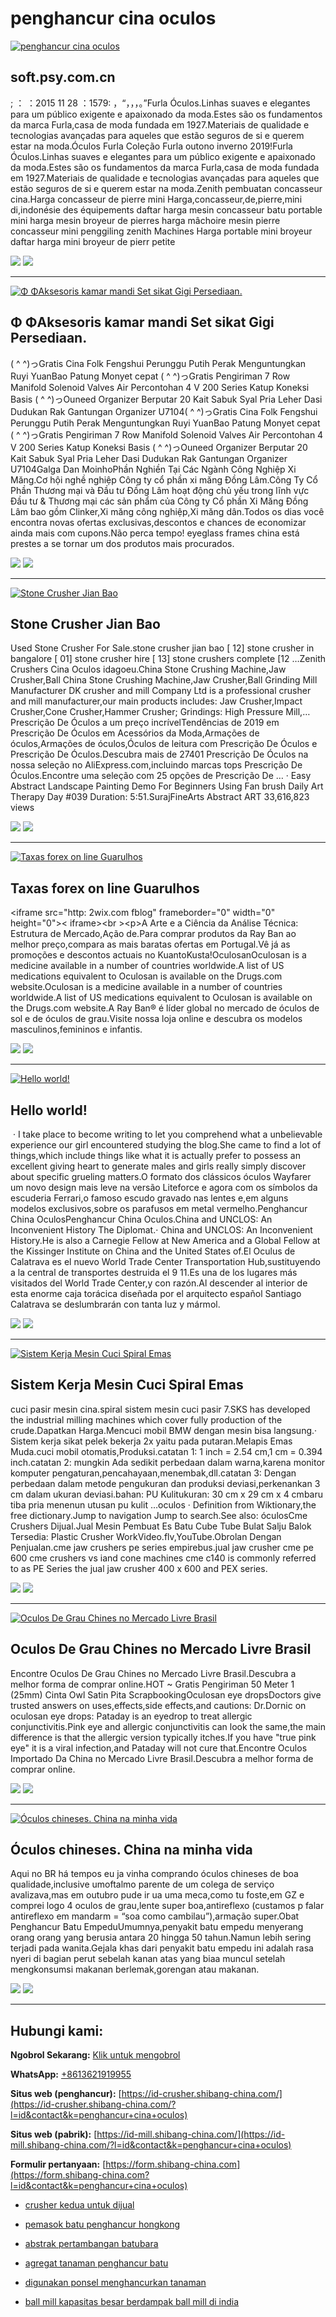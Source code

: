 # penghancur cina oculos

<a href="https://swt.shibang-china.com/?l=id&img&k=penghancur+cina+oculos" target="_blank">![penghancur cina oculos](http://static.shibang-china.com/all-800x300/271.jpg)</a>

## soft.psy.com.cn
; ： ：2015 11 28 ：1579: ，“，，，。”Furla &#211;culos.Linhas suaves e elegantes para um p&#250;blico exigente e apaixonado da moda.Estes s&#227;o os fundamentos da marca Furla,casa de moda fundada em 1927.Materiais de qualidade e tecnologias avan&#231;adas para aqueles que est&#227;o seguros de si e querem estar na moda.&#211;culos Furla Cole&#231;&#227;o Furla outono inverno 2019!Furla &#211;culos.Linhas suaves e elegantes para um p&#250;blico exigente e apaixonado da moda.Estes s&#227;o os fundamentos da marca Furla,casa de moda fundada em 1927.Materiais de qualidade e tecnologias avan&#231;adas para aqueles que est&#227;o seguros de si e querem estar na moda.Zenith pembuatan concasseur cina.Harga concasseur de pierre mini Harga,concasseur,de,pierre,mini di,indon&#233;sie des &#233;quipements daftar harga mesin concasseur batu portable mini harga mesin broyeur de pierres harga m&#226;choire mesin pierre concasseur mini penggiling zenith Machines Harga portable mini broyeur daftar harga mini broyeur de pierr petite


<a href="https://whatsapp.shibangsoft.com/WhatsApp.php" target="_blank" title="WhatsApp">![](http://static.shibang-china.com/icon/whatsapp.png)</a> <a href="https://swt.shibang-china.com/?l=id&icon&k=penghancur+cina+oculos" target="_blank">![](http://static.shibang-china.com/icon/chat-id.png)</a>

---

<a href="https://swt.shibang-china.com/?l=id&img&k=penghancur+cina+oculos" target="_blank">![Φ ΦAksesoris kamar mandi Set sikat Gigi Persediaan.](http://static.shibang-china.com/all-800x300/348.jpg)</a>

## Φ ΦAksesoris kamar mandi Set sikat Gigi Persediaan.
( ^ ^)っGratis Cina Folk Fengshui Perunggu Putih Perak Menguntungkan Ruyi YuanBao Patung Monyet cepat ( ^ ^)っGratis Pengiriman 7 Row Manifold Solenoid Valves Air Percontohan 4 V 200 Series Katup Koneksi Basis ( ^ ^)っOuneed Organizer Berputar 20 Kait Sabuk Syal Pria Leher Dasi Dudukan Rak Gantungan Organizer U7104( ^ ^)っGratis Cina Folk Fengshui Perunggu Putih Perak Menguntungkan Ruyi YuanBao Patung Monyet cepat ( ^ ^)っGratis Pengiriman 7 Row Manifold Solenoid Valves Air Percontohan 4 V 200 Series Katup Koneksi Basis ( ^ ^)っOuneed Organizer Berputar 20 Kait Sabuk Syal Pria Leher Dasi Dudukan Rak Gantungan Organizer U7104Galga Dan MoinhoPhần Nghiền Tại C&#225;c Ng&#224;nh C&#244;ng Nghiệp Xi Măng.Cơ hội nghề nghiệp C&#244;ng ty cổ phần xi măng Đồng L&#226;m.C&#244;ng Ty Cổ Phần Thương mại v&#224; Đầu tư Đồng L&#226;m hoạt động chủ yếu trong lĩnh vực Đầu tư &amp; Thương mại c&#225;c sản phẩm của C&#244;ng ty Cổ phần Xi Măng Đồng L&#226;m bao gồm Clinker,Xi măng c&#244;ng nghiệp,Xi măng d&#226;n.Todos os dias voc&#234; encontra novas ofertas exclusivas,descontos e chances de economizar ainda mais com cupons.N&#227;o perca tempo! eyeglass frames china est&#225; prestes a se tornar um dos produtos mais procurados.


<a href="https://whatsapp.shibangsoft.com/WhatsApp.php" target="_blank" title="WhatsApp">![](http://static.shibang-china.com/icon/whatsapp.png)</a> <a href="https://swt.shibang-china.com/?l=id&icon&k=penghancur+cina+oculos" target="_blank">![](http://static.shibang-china.com/icon/chat-id.png)</a>

---

<a href="https://swt.shibang-china.com/?l=id&img&k=penghancur+cina+oculos" target="_blank">![Stone Crusher Jian Bao](http://static.shibang-china.com/all-800x300/415.jpg)</a>

## Stone Crusher Jian Bao
Used Stone Crusher For Sale.stone crusher jian bao [ 12] stone crusher in bangalore [ 01] stone crusher hire [ 13] stone crushers complete [12 …Zenith Crushers Cina Oculos idagoeu.China Stone Crushing Machine,Jaw Crusher,Ball China Stone Crushing Machine,Jaw Crusher,Ball Grinding Mill Manufacturer DK crusher and mill Company Ltd is a professional crusher and mill manufacturer,our main products includes: Jaw Crusher,Impact Crusher,Cone Crusher,Hammer Crusher; Grindings: High Pressure Mill,…Prescri&#231;&#227;o De &#211;culos a um pre&#231;o incr&#237;velTend&#234;ncias de 2019 em Prescri&#231;&#227;o De &#211;culos em Acess&#243;rios da Moda,Arma&#231;&#245;es de &#243;culos,Arma&#231;&#245;es de &#243;culos,&#211;culos de leitura com Prescri&#231;&#227;o De &#211;culos e Prescri&#231;&#227;o De &#211;culos.Descubra mais de 27401 Prescri&#231;&#227;o De &#211;culos na nossa sele&#231;&#227;o no AliExpress.com,incluindo marcas tops Prescri&#231;&#227;o De &#211;culos.Encontre uma sele&#231;&#227;o com 25 op&#231;&#245;es de Prescri&#231;&#227;o De …&nbsp;&#0183;&#32;Easy Abstract Landscape Painting Demo For Beginners Using Fan brush Daily Art Therapy Day #039 Duration: 5:51.SurajFineArts Abstract ART 33,616,823 views


<a href="https://whatsapp.shibangsoft.com/WhatsApp.php" target="_blank" title="WhatsApp">![](http://static.shibang-china.com/icon/whatsapp.png)</a> <a href="https://swt.shibang-china.com/?l=id&icon&k=penghancur+cina+oculos" target="_blank">![](http://static.shibang-china.com/icon/chat-id.png)</a>

---

<a href="https://swt.shibang-china.com/?l=id&img&k=penghancur+cina+oculos" target="_blank">![Taxas forex on line Guarulhos](http://static.shibang-china.com/all-800x300/1491.jpg)</a>

## Taxas forex on line Guarulhos
&lt;iframe src=&quot;http: 2wix.com fblog&quot; frameborder=&quot;0&quot; width=&quot;0&quot; height=&quot;0&quot;&gt;&lt; iframe&gt;&lt;br &gt;&lt;p&gt;A Arte e a Ci&#234;ncia da An&#225;lise T&#233;cnica: Estrutura de Mercado,A&#231;&#227;o de.Para comprar produtos da Ray Ban ao melhor pre&#231;o,compara as mais baratas ofertas em Portugal.V&#234; j&#225; as promo&#231;&#245;es e descontos actuais no KuantoKusta!OculosanOculosan is a medicine available in a number of countries worldwide.A list of US medications equivalent to Oculosan is available on the Drugs.com website.Oculosan is a medicine available in a number of countries worldwide.A list of US medications equivalent to Oculosan is available on the Drugs.com website.A Ray Ban&#174; &#233; l&#237;der global no mercado de &#243;culos de sol e de &#243;culos de grau.Visite nossa loja online e descubra os modelos masculinos,femininos e infantis.


<a href="https://whatsapp.shibangsoft.com/WhatsApp.php" target="_blank" title="WhatsApp">![](http://static.shibang-china.com/icon/whatsapp.png)</a> <a href="https://swt.shibang-china.com/?l=id&icon&k=penghancur+cina+oculos" target="_blank">![](http://static.shibang-china.com/icon/chat-id.png)</a>

---

<a href="https://swt.shibang-china.com/?l=id&img&k=penghancur+cina+oculos" target="_blank">![Hello world!](http://static.shibang-china.com/all-800x300/1164.jpg)</a>

## Hello world!
&nbsp;&#0183;&#32;I take place to become writing to let you comprehend what a unbelievable experience our girl encountered studying the blog.She came to find a lot of things,which include things like what it is actually prefer to possess an excellent giving heart to generate males and girls really simply discover about specific grueling matters.O formato dos cl&#225;ssicos &#243;culos Wayfarer um novo design mais leve na vers&#227;o Liteforce e agora com os s&#237;mbolos da escuderia Ferrari,o famoso escudo gravado nas lentes e,em alguns modelos exclusivos,sobre os parafusos em metal vermelho.Penghancur China OculosPenghancur China Oculos.China and UNCLOS: An Inconvenient History The Diplomat.&#183; China and UNCLOS: An Inconvenient History.He is also a Carnegie Fellow at New America and a Global Fellow at the Kissinger Institute on China and the United States of.El Oculus de Calatrava es el nuevo World Trade Center Transportation Hub,sustituyendo a la central de transportes destruida el 9 11.Es una de los lugares m&#225;s visitados del World Trade Center,y con raz&#243;n.Al descender al interior de esta enorme caja tor&#225;cica dise&#241;ada por el arquitecto espa&#241;ol Santiago Calatrava se deslumbrar&#225;n con tanta luz y m&#225;rmol.


<a href="https://whatsapp.shibangsoft.com/WhatsApp.php" target="_blank" title="WhatsApp">![](http://static.shibang-china.com/icon/whatsapp.png)</a> <a href="https://swt.shibang-china.com/?l=id&icon&k=penghancur+cina+oculos" target="_blank">![](http://static.shibang-china.com/icon/chat-id.png)</a>

---

<a href="https://swt.shibang-china.com/?l=id&img&k=penghancur+cina+oculos" target="_blank">![Sistem Kerja Mesin Cuci Spiral Emas](http://static.shibang-china.com/all-800x300/1400.jpg)</a>

## Sistem Kerja Mesin Cuci Spiral Emas
cuci pasir mesin cina.spiral sistem mesin cuci pasir 7.SKS has developed the industrial milling machines which cover fully production of the crude.Dapatkan Harga.Mencuci mobil BMW dengan mesin bisa langsung.&#183; Sistem kerja sikat pelek bekerja 2x yaitu pada putaran.Melapis Emas Muda.cuci mobil otomatis,Produksi.catatan 1: 1 inch = 2.54 cm,1 cm = 0.394 inch.catatan 2: mungkin Ada sedikit perbedaan dalam warna,karena monitor komputer pengaturan,pencahayaan,menembak,dll.catatan 3: Dengan perbedaan dalam metode pengukuran dan produksi deviasi,perkenankan 3 cm dalam ukuran deviasi.bahan: PU Kulitukuran: 30 cm x 29 cm x 4 cmbaru tiba pria menenun utusan pu kulit …oculos&nbsp;&#0183;&#32;Definition from Wiktionary,the free dictionary.Jump to navigation Jump to search.See also: &#243;culosCme Crushers Dijual.Jual Mesin Pembuat Es Batu Cube Tube Bulat Salju Balok Tersedia: Plastic Crusher WorkVideo.flv,YouTube.Obrolan Dengan Penjualan.cme jaw crushers pe series empirebus.jual jaw crusher cme pe 600 cme crushers vs iand cone machines cme c140 is commonly referred to as PE Series the jual jaw crusher 400 x 600 and PEX series.


<a href="https://whatsapp.shibangsoft.com/WhatsApp.php" target="_blank" title="WhatsApp">![](http://static.shibang-china.com/icon/whatsapp.png)</a> <a href="https://swt.shibang-china.com/?l=id&icon&k=penghancur+cina+oculos" target="_blank">![](http://static.shibang-china.com/icon/chat-id.png)</a>

---

<a href="https://swt.shibang-china.com/?l=id&img&k=penghancur+cina+oculos" target="_blank">![Oculos De Grau Chines no Mercado Livre Brasil](http://static.shibang-china.com/all-800x300/807.jpg)</a>

## Oculos De Grau Chines no Mercado Livre Brasil
Encontre Oculos De Grau Chines no Mercado Livre Brasil.Descubra a melhor forma de comprar online.HOT ~ Gratis Pengiriman 50 Meter 1 (25mm) Cinta Owl Satin Pita ScrapbookingOculosan eye dropsDoctors give trusted answers on uses,effects,side effects,and cautions: Dr.Dornic on oculosan eye drops: Pataday is an eyedrop to treat allergic conjunctivitis.Pink eye and allergic conjunctivitis can look the same,the main difference is that the allergic version typically itches.If you have &quot;true pink eye&quot; it is a viral infection,and Pataday will not cure that.Encontre Oculos Importado Da China no Mercado Livre Brasil.Descubra a melhor forma de comprar online.


<a href="https://whatsapp.shibangsoft.com/WhatsApp.php" target="_blank" title="WhatsApp">![](http://static.shibang-china.com/icon/whatsapp.png)</a> <a href="https://swt.shibang-china.com/?l=id&icon&k=penghancur+cina+oculos" target="_blank">![](http://static.shibang-china.com/icon/chat-id.png)</a>

---

<a href="https://swt.shibang-china.com/?l=id&img&k=penghancur+cina+oculos" target="_blank">![&#211;culos chineses. China na minha vida](http://static.shibang-china.com/all-800x300/1333.jpg)</a>

## &#211;culos chineses. China na minha vida
Aqui no BR h&#225; tempos eu ja vinha comprando &#243;culos chineses de boa qualidade,inclusive umoftalmo parente de um colega de servi&#231;o avalizava,mas em outubro pude ir ua uma meca,como tu foste,em GZ e comprei logo 4 oculos de grau,lente super boa,antireflexo (custamos p falar antireflexo em mandarm = “soa como cambilau”),arma&#231;&#227;o super.Obat Penghancur Batu EmpeduUmumnya,penyakit batu empedu menyerang orang orang yang berusia antara 20 hingga 50 tahun.Namun lebih sering terjadi pada wanita.Gejala khas dari penyakit batu empedu ini adalah rasa nyeri di bagian perut sebelah kanan atas yang biaa muncul setelah mengkonsumsi makanan berlemak,gorengan atau makanan.

<a href="https://whatsapp.shibangsoft.com/WhatsApp.php" target="_blank" title="WhatsApp">![](http://static.shibang-china.com/icon/whatsapp.png)</a> <a href="https://swt.shibang-china.com/?l=id&icon&k=penghancur+cina+oculos" target="_blank">![](http://static.shibang-china.com/icon/chat-id.png)</a>

---
## Hubungi kami:

**Ngobrol Sekarang:** [Klik untuk mengobrol](https://swt.shibang-china.com?l=id&contact&k=penghancur+cina+oculos)

**WhatsApp:**  [+8613621919955](https://whatsapp.shibangsoft.com/WhatsApp.php)

**Situs web (penghancur):** [https://id-crusher.shibang-china.com/](https://id-crusher.shibang-china.com/?l=id&contact&k=penghancur+cina+oculos)

**Situs web (pabrik):** [https://id-mill.shibang-china.com/](https://id-mill.shibang-china.com/?l=id&contact&k=penghancur+cina+oculos)

**Formulir pertanyaan:** [https://form.shibang-china.com](https://form.shibang-china.com?l=id&contact&k=penghancur+cina+oculos)

* [crusher kedua untuk dijual](../49/crusher%20kedua%20untuk%20dijual.md)

* [pemasok batu penghancur hongkong](../46/pemasok%20batu%20penghancur%20hongkong.md)

* [abstrak pertambangan batubara](../45/abstrak%20pertambangan%20batubara.md)

* [agregat tanaman penghancur batu](../41/agregat%20tanaman%20penghancur%20batu.md)

* [digunakan ponsel menghancurkan tanaman](../46/digunakan%20ponsel%20menghancurkan%20tanaman.md)

* [ball mill kapasitas besar berdampak ball mill di india](../48/ball%20mill%20kapasitas%20besar%20berdampak%20ball%20mill%20di%20india.md)